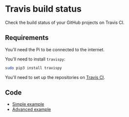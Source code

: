 # Travis build status

Check the build status of your GitHub projects on Travis CI.

## Requirements

You'll need the Pi to be connected to the internet.

You'll need to install `travispy`:

```bash
sudo pip3 install travispy
```

You'll need to set up the repositories on [Travis CI](https://travis-ci.org/).

## Code

- [Simple example](travis_simple.py)
- [Advanced example](travis_advanced.py)
